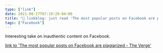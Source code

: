 ```yaml
---
type: ["link"]
date: 2021-08-27T07:19:29-04:00
title: "🔗 linkblog: just read 'The most popular posts on Facebook are plagiarized - The Verge'"
tags: ["Facebook"]
---
```

Interesting take on inauthentic content on Facebook.
 
[link to 'The most popular posts on Facebook are plagiarized - The Verge'](https://www.theverge.com/2021/8/27/22644126/the-most-popular-posts-on-facebook-are-plagiarized)
